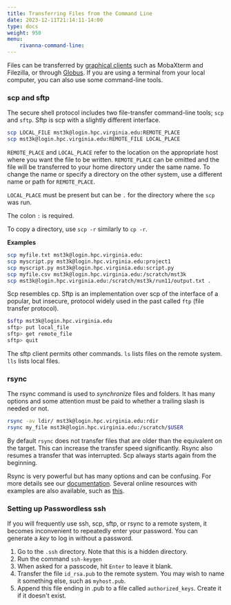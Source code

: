 ```yaml
---
title: Transferring Files from the Command Line
date: 2023-12-11T21:14:11-14:00
type: docs 
weight: 950
menu: 
    rivanna-command-line:
---
```


Files can be transferred by [graphical clients](https://www.rc.virginia.edu/userinfo/rivanna/logintools/graphical-sftp) such as MobaXterm and Filezilla, or through [Globus](/tutorials/globus-data-transfer).  If you are using a terminal from your local computer, you can also use some command-line tools.

### scp and sftp

The secure shell protocol includes two file-transfer command-line tools; `scp` and `sftp`.  Sftp is scp with a slightly different interface.

```bash
scp LOCAL_FILE mst3k@login.hpc.virginia.edu:REMOTE_PLACE
scp mst3k@login.hpc.virginia.edu:REMOTE_FILE LOCAL_PLACE
```
`REMOTE_PLACE` and `LOCAL_PLACE` refer to the location on the appropriate host where you want the file to be written.  `REMOTE_PLACE` can be omitted and the file will be transferred to your home directory under the same name.  To change the name or specify a directory on the other system, use a different name or path for `REMOTE_PLACE`.

`LOCAL_PLACE` must be present but can be `.` for the directory where the `scp` was run.

The colon `:` is required.

To copy a directory, use `scp -r` similarly to `cp -r`.

**Examples**
```bash
scp myfile.txt mst3k@login.hpc.virginia.edu:
scp myscript.py mst3k@login.hpc.virginia.edu:project1
scp myscript.py mst3k@login.hpc.virginia.edu:script.py
scp myfile.csv mst3k@login.hpc.virginia.edu:/scratch/mst3k
scp mst3k@login.hpc.virginia.edu:/scratch/mst3k/run11/output.txt .
```

Scp resembles cp.  Sftp is an implementation over scp of the interface of a popular, but insecure, protocol widely used in the past called `ftp` (file transfer protocol).

```bash
$sftp mst3k@login.hpc.virginia.edu
sftp> put local_file
sftp> get remote_file
sftp> quit
```
The sftp client permits other commands. `ls` lists files on the remote system.  `lls` lists local files.

### rsync

The rsync command is used to _synchronize_ files and folders.  It has many options and some attention must be paid to whether a trailing slash is needed or not.

```bash
rsync -av ldir/ mst3k@login.hpc.virginia.edu:rdir
rsync my_file mst3k@login.hpc.virginia.edu:/scratch/$USER
```
By default `rsync` does not transfer files that are older than the equivalent on the target. This can increase the transfer speed significantly. Rsync also resumes a transfer that was interrupted.  Scp always starts again from the beginning.

Rsync is very powerful but has many options and can be confusing. For more details see our [documentation](https://www.rc.virginia.edu/userinfo/rivanna/logintools/cl-data-transfer). Several online resources with examples are also available, such as [this](https://www.digitalocean.com/community/tutorials/how-to-use-rsync-to-sync-local-and-remote-directories).

### Setting up Passwordless ssh

If you will frequently use ssh, scp, sftp, or rsync to a remote system, it becomes inconvenient to repeatedly enter your password.  You can generate a _key_ to log in without a password.

1. Go to the `.ssh` directory.  Note that this is a hidden directory.
2. Run the command `ssh-keygen`
3. When asked for a passcode, hit `Enter` to leave it blank.
4. Transfer the file `id_rsa.pub` to the remote system.  You may wish to name it something else, such as `myhost.pub`.
5. Append this file ending in .pub to a file called `authorized_keys`.  Create it if it doesn't exist.

